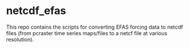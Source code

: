 # netcdf_efas
This repo contains the scripts for converting EFAS forcing data to netcdf files (from pcraster time series maps/files to a netcf file at various resolution).

